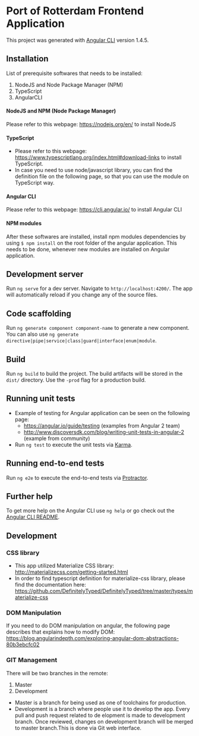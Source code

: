 # Port of Rotterdam Frontend Application 

This project was generated with [Angular CLI](https://github.com/angular/angular-cli) version 1.4.5.

## Installation 
List of prerequisite softwares that needs to be installed: 
1. NodeJS and Node Package Manager (NPM)
2. TypeScript 
3. AngularCLI 

#### NodeJS and NPM (Node Package Manager)
Please refer to this webpage: https://nodejs.org/en/ to install NodeJS 

#### TypeScript 
* Please refer to this webpage: https://www.typescriptlang.org/index.html#download-links to install TypeScript. 
* In case you need to use node/javascript library, you can find the definition file on the following page, so that you can use the module on TypeScript way. 

#### Angular CLI 
Please refer to this webpage: https://cli.angular.io/ to install Angular CLI

#### NPM modules
After these softwares are installed, install npm modules dependencies by using ```$
npm install``` on the root folder of the angular application. This needs to be done, whenever new modules are installed on Angular application.  


## Development server

Run `ng serve` for a dev server. Navigate to `http://localhost:4200/`. The app will automatically reload if you change any of the source files.

## Code scaffolding

Run `ng generate component component-name` to generate a new component. You can also use `ng generate directive|pipe|service|class|guard|interface|enum|module`.

## Build

Run `ng build` to build the project. The build artifacts will be stored in the `dist/` directory. Use the `-prod` flag for a production build.

## Running unit tests

* Example of testing for Angular application can be seen on the following page: 
  * https://angular.io/guide/testing (examples from Angular 2 team)
  * http://www.discoversdk.com/blog/writing-unit-tests-in-angular-2 (example from community)
* Run `ng test` to execute the unit tests via [Karma](https://karma-runner.github.io).

## Running end-to-end tests

Run `ng e2e` to execute the end-to-end tests via [Protractor](http://www.protractortest.org/).

## Further help

To get more help on the Angular CLI use `ng help` or go check out the [Angular CLI README](https://github.com/angular/angular-cli/blob/master/README.md).


## Development 
### CSS library 
* This app utilized Materialize CSS library: http://materializecss.com/getting-started.html
* In order to find typescript definition for materialize-css library, please find the documentation here: https://github.com/DefinitelyTyped/DefinitelyTyped/tree/master/types/materialize-css

### DOM Manipulation 
If you need to do DOM manipulation on angular, the following page describes that explains how to modify DOM: https://blog.angularindepth.com/exploring-angular-dom-abstractions-80b3ebcfc02

### GIT Management 
There will be two branches in the remote: 
1. Master
2. Development 

* Master is a branch for being used as one of toolchains for production. 
* Development is a branch where people use it to develop the app. Every pull and push request related to de elopment is made to development branch. Once reviewed, changes on development branch will be merged to master branch.This is done via Git web interface.  


